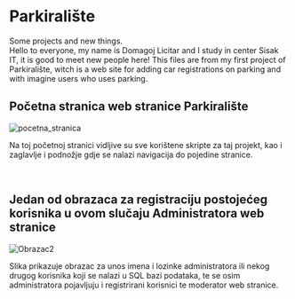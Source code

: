 # Parkiralište
Some projects and new things.<br>
Hello to everyone, my name is Domagoj Licitar and I study in center Sisak IT, it is good to meet new people here! This files are from my first project of Parkiralište, witch is a web site for adding car registrations on parking and with imagine users who uses parking.

<h2>Početna stranica web stranice Parkiralište</h2>

![pocetna_stranica](https://user-images.githubusercontent.com/75831354/107766739-33d11700-6d34-11eb-8402-276be4c4997e.png)

<p> Na toj početnoj stranici vidljive su sve korištene skripte za taj projekt, kao i zaglavlje i podnožje gdje se nalazi navigacija do pojedine stranice.</p><br>

<h2>Jedan od obrazaca za registraciju postojećeg korisnika u ovom slučaju Administratora web stranice</h2>

![Obrazac2](https://user-images.githubusercontent.com/75831354/107767501-4a2ba280-6d35-11eb-866c-bdb4f732bd10.png)

<p>Slika prikazuje obrazac za unos imena i lozinke administratora ili nekog drugog korisnika koji se nalazi u SQL bazi podataka, te se osim administratora pojavljuju i registrirani korisnici te moderator web stranice.</p>
